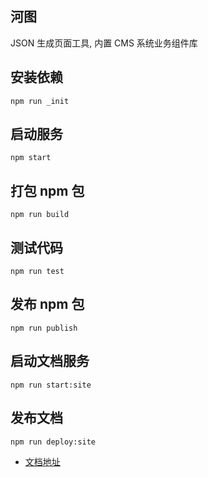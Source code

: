 ## 河图

JSON 生成页面工具, 内置 CMS 系统业务组件库

## 安装依赖

```
npm run _init
```

## 启动服务

```
npm start
```

## 打包 npm 包

```
npm run build
```

## 测试代码

```
npm run test
```

## 发布 npm 包

```
npm run publish
```

## 启动文档服务

```
npm run start:site
```

## 发布文档

```
npm run deploy:site
```

- [文档地址](http://doc.beike.plus/)
